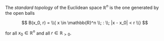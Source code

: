 The *standard topology* of the Euclidean space $\mathbb{R}^n$ is the one generated by the open balls

$$
B(x_0, r) = \\{ x \in \mathbb{R}^n \\; : \\; |x - x_0| < r \\}
$$

for all $x_0 \in \mathbb{R}^n$ and all $r \in \mathbb{R}_{> 0}$.
